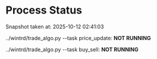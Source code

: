 # Process Status

Snapshot taken at: 2025-10-12 02:41:03

../wintrd/trade_algo.py --task price_update: **NOT RUNNING**

../wintrd/trade_algo.py --task buy_sell: **NOT RUNNING**

